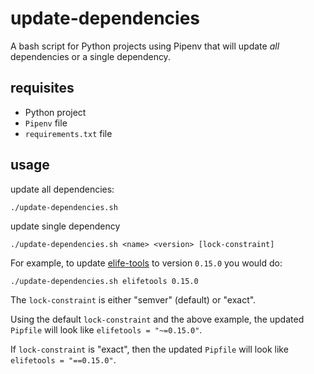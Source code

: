 # update-dependencies

A bash script for Python projects using Pipenv that will update *all* dependencies or a single dependency.

## requisites

* Python project
* `Pipenv` file
* `requirements.txt` file

## usage

update all dependencies:

    ./update-dependencies.sh
    
update single dependency

    ./update-dependencies.sh <name> <version> [lock-constraint]

For example, to update [elife-tools](https://github.com/elifesciences/elife-tools) to version `0.15.0` you would do:

    ./update-dependencies.sh elifetools 0.15.0

The `lock-constraint` is either "semver" (default) or "exact".

Using the default `lock-constraint` and the above example, the updated `Pipfile` will look like `elifetools = "~=0.15.0"`.

If `lock-constraint` is "exact", then the updated `Pipfile` will look like `elifetools = "==0.15.0"`.

